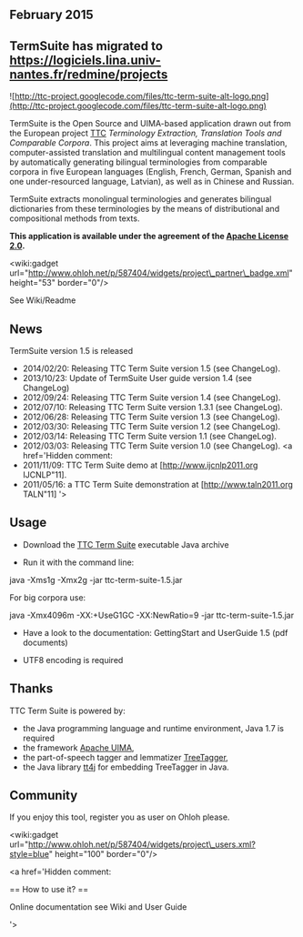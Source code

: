 ## February 2015 ##
## TermSuite has migrated to https://logiciels.lina.univ-nantes.fr/redmine/projects ##


![http://ttc-project.googlecode.com/files/ttc-term-suite-alt-logo.png](http://ttc-project.googlecode.com/files/ttc-term-suite-alt-logo.png)

TermSuite is the Open Source and UIMA-based application drawn out from the European project [TTC](http://www.ttc-project.eu/index.php) _Terminology Extraction, Translation Tools and Comparable Corpora_. This project aims at leveraging machine translation, computer-assisted translation and multilingual content management tools by automatically generating bilingual terminologies from comparable corpora in five European languages (English, French, German, Spanish and one under-resourced language, Latvian), as well as in Chinese and Russian.

TermSuite extracts monolingual terminologies and generates bilingual dictionaries from these terminologies by the means of distributional and compositional methods from texts.

**This application is available under the agreement of the [Apache License 2.0](http://www.apache.org/licenses/LICENSE-2.0.html).**

&lt;wiki:gadget url="http://www.ohloh.net/p/587404/widgets/project\_partner\_badge.xml" height="53" border="0"/&gt;

See Wiki/Readme

## News ##

TermSuite version 1.5 is released

  * 2014/02/20: Releasing TTC Term Suite version 1.5 (see ChangeLog).
  * 2013/10/23: Update of TermSuite User guide version 1.4 (see ChangeLog)
  * 2012/09/24: Releasing TTC Term Suite version 1.4 (see ChangeLog).
  * 2012/07/10: Releasing TTC Term Suite version 1.3.1 (see ChangeLog).
  * 2012/06/28: Releasing TTC Term Suite version 1.3 (see ChangeLog).
  * 2012/03/30: Releasing TTC Term Suite version 1.2 (see ChangeLog).
  * 2012/03/14: Releasing TTC Term Suite version 1.1 (see ChangeLog).
  * 2012/03/03: Releasing TTC Term Suite version 1.0 (see ChangeLog).
<a href='Hidden comment: 
* 2011/11/09: TTC Term Suite demo at [http://www.ijcnlp2011.org IJCNLP"11].
* 2011/05/16: a TTC Term Suite demonstration at [http://www.taln2011.org TALN"11]
'></a>

## Usage ##


- Download the [TTC Term Suite](http://ttc-project.googlecode.com/files/ttc-term-suite-1.5.jar) executable Java archive

- Run it with the command line:

java -Xms1g -Xmx2g -jar ttc-term-suite-1.5.jar

For big corpora use:

java -Xmx4096m -XX:+UseG1GC -XX:NewRatio=9  -jar ttc-term-suite-1.5.jar

- Have a look to the documentation: GettingStart and UserGuide 1.5 (pdf documents)

- UTF8 encoding is required

## Thanks ##

TTC Term Suite is powered by:
  * the Java programming language and runtime environment, Java 1.7 is required
  * the framework [Apache UIMA](http://uima.apache.org/),
  * the part-of-speech tagger and lemmatizer [TreeTagger](http://www.ims.uni-stuttgart.de/projekte/corplex/TreeTagger/),
  * the Java library [tt4j](http://code.google.com/p/tt4j/) for embedding TreeTagger in Java.


## Community ##

If you enjoy this tool, register you as user on Ohloh please.

&lt;wiki:gadget url="http://www.ohloh.net/p/587404/widgets/project\_users.xml?style=blue" height="100" border="0"/&gt;

<a href='Hidden comment: 

== How to use it? ==

Online documentation see Wiki and User Guide



'></a>